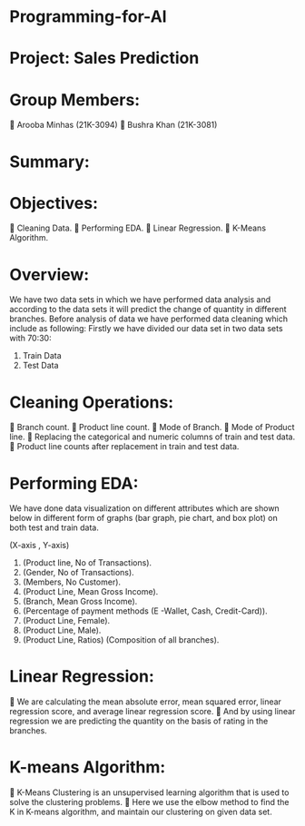 # Programming-for-AI
# Project: Sales Prediction

# Group Members:
 Arooba Minhas (21K-3094)
 Bushra Khan (21K-3081)


# Summary:
# Objectives:
 Cleaning Data.
 Performing EDA.
 Linear Regression.
 K-Means Algorithm.

# Overview:
We have two data sets in which we have performed data analysis and according to the data
sets it will predict the change of quantity in different branches.
Before analysis of data we have performed data cleaning which include as
following:
Firstly we have divided our data set in two data sets with 70:30:
1. Train Data
2. Test Data

# Cleaning Operations:
 Branch count.
 Product line count.
 Mode of Branch.
 Mode of Product line.
 Replacing the categorical and numeric columns of train and test data.
 Product line counts after replacement in train and test data.

# Performing EDA:
We have done data visualization on different attributes which are shown below in different
form of graphs (bar graph, pie chart, and box plot) on both test and train data.

(X-axis , Y-axis)
1. (Product line, No of Transactions).
2. (Gender, No of Transactions).
3. (Members, No Customer).
4. (Product Line, Mean Gross Income).
5. (Branch, Mean Gross Income).
6. (Percentage of payment methods (E -Wallet, Cash, Credit-Card)).
7. (Product Line, Female).
8. (Product Line, Male).
9. (Product Line, Ratios) (Composition of all branches).

# Linear Regression:
 We are calculating the mean absolute error, mean squared error, linear regression score,
and average linear regression score.
 And by using linear regression we are predicting the quantity on the basis of rating in the
branches.

# K-means Algorithm:
 K-Means Clustering is an unsupervised learning algorithm that is used to solve the
clustering problems.
 Here we use the elbow method to find the K in K-means algorithm, and maintain our
clustering on given data set.
